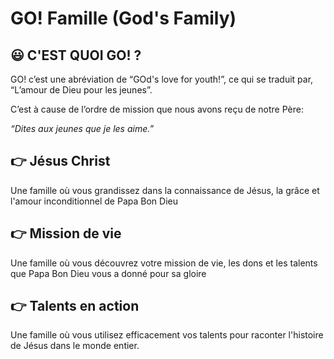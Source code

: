 # GO! Famille (God's Family)

## 😃 C'EST QUOI GO! ?

GO! c’est une abréviation de “GOd's love for youth!”, ce qui se traduit par, “L’amour de Dieu pour les jeunes”.

C’est à cause de l’ordre de mission que nous avons reçu de notre Père:

*“Dites aux jeunes que je les aime.”*

## 👉 Jésus Christ

Une famille où vous grandissez dans la connaissance de Jésus, la grâce et l'amour inconditionnel de Papa Bon Dieu

## 👉 Mission de vie

Une famille où vous découvrez votre mission de vie, les dons et les talents que Papa Bon Dieu vous a donné pour sa gloire

## 👉 Talents en action

Une famille où vous utilisez efficacement vos talents pour raconter l'histoire de Jésus dans le monde entier.
